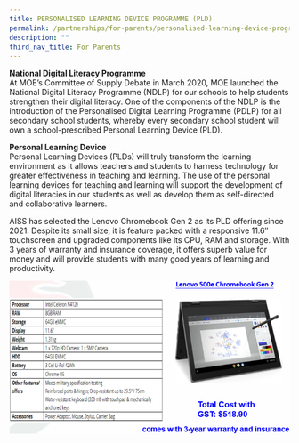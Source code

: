 ```yaml
---
title: PERSONALISED LEARNING DEVICE PROGRAMME (PLD)
permalink: /partnerships/for-parents/personalised-learning-device-programme-pld
description: ""
third_nav_title: For Parents
---
```

<p><strong>National Digital Literacy Programme<br /></strong>At MOE&rsquo;s Committee of Supply Debate in March 2020, MOE launched the National Digital Literacy Programme (NDLP) for our schools to help students strengthen their digital literacy. One of the components of the NDLP is the introduction of the Personalised Digital Learning Programme (PDLP) for all secondary school students, whereby every secondary school student will own a school-prescribed Personal Learning Device (PLD).</p>
<p><strong>Personal Learning Device<br /></strong>Personal Learning Devices (PLDs) will truly transform the learning environment as it allows teachers and students to harness technology for greater effectiveness in teaching and learning. The use of the personal learning devices for teaching and learning will support the development of digital literacies in our students as well as develop them as self-directed and collaborative learners.</p>
<p>AISS has selected the Lenovo Chromebook Gen 2 as its PLD offering since 2021. Despite its small size, it is feature packed with a responsive 11.6&Prime; touchscreen and upgraded components like its CPU, RAM and storage. With 3 years of warranty and insurance coverage, it offers superb value for money and will provide students with many good years of learning and productivity.</p>
<img src="/images/updated%20specs%20chromebook.png">